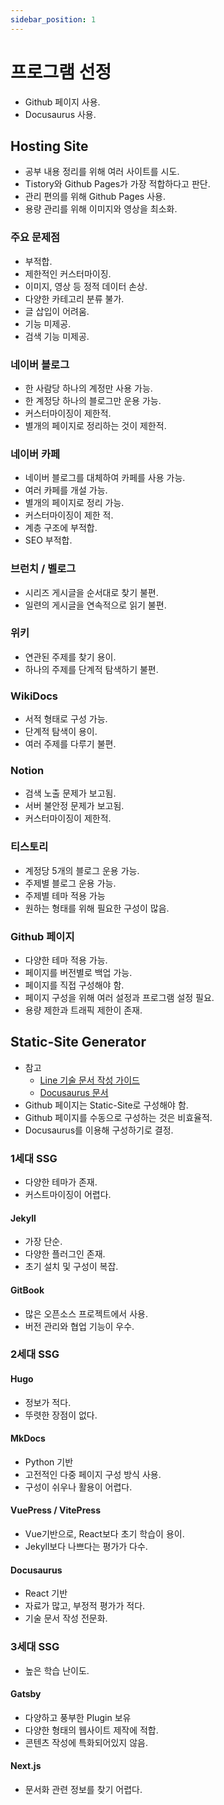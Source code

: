 ```yaml
---
sidebar_position: 1
---
```

# 프로그램 선정
* Github 페이지 사용.
* Docusaurus 사용.

## Hosting Site
* 공부 내용 정리를 위해 여러 사이트를 시도.
* Tistory와 Github Pages가 가장 적합하다고 판단.
* 관리 편의를 위해 Github Pages 사용.
* 용량 관리를 위해 이미지와 영상을 최소화.
### 주요 문제점
* <Glossary id="SEO"/> 부적합.
* 제한적인 커스터마이징.
* 이미지, 영상 등 정적 데이터 손상.
* 다양한 카테고리 분류 불가.
* 글 삽입이 어려움.
* <Glossary id="ToC"/> 기능 미제공.
* 검색 기능 미제공.
### 네이버 블로그
* 한 사람당 하나의 계정만 사용 가능.
* 한 계정당 하나의 블로그만 운용 가능.
* 커스터마이징이 제한적.
* 별개의 페이지로 정리하는 것이 제한적.
### 네이버 카페
* 네이버 블로그를 대체하여 카페를 사용 가능.
* 여러 카페를 개설 가능.
* 별개의 페이지로 정리 가능.
* 커스터마이징이 제한 적.
* 계층 구조에 부적합.
* SEO 부적합.
### 브런치 / 벨로그
* 시리즈 게시글을 순서대로 찾기 불편.
* 일련의 게시글을 연속적으로 읽기 불편.
### 위키
* 연관된 주제를 찾기 용이.
* 하나의 주제를 단계적 탐색하기 불편.
### WikiDocs
* 서적 형태로 구성 가능.
* 단계적 탐색이 용이.
* 여러 주제를 다루기 불편.
### Notion
* 검색 노출 문제가 보고됨.
* 서버 불안정 문제가 보고됨.
* 커스터마이징이 제한적.
### 티스토리
* 계정당 5개의 블로그 운용 가능.
* 주제별 블로그 운용 가능.
* 주제별 테마 적용 가능
* 원하는 형태를 위해 필요한 구성이 많음.
### Github 페이지
* 다양한 테마 적용 가능.
* 페이지를 버전별로 백업 가능.
* 페이지를 직접 구성해야 함.
* 페이지 구성을 위해 여러 설정과 프로그램 설정 필요.
* 용량 제한과 트래픽 제한이 존재.

## Static-Site Generator
* 참고
	* [Line 기술 문서 작성 가이드](https://techblog.lycorp.co.jp/ko/docusaurus-as-a-technical-document-website)
	* [Docusaurus 문서](https://docusaurus.io/ko/docs#comparison-with-other-tools)
* Github 페이지는 Static-Site로 구성해야 함.
* Github 페이지를 수동으로 구성하는 것은 비효율적.
* Docusaurus를 이용해 구성하기로 결정.
### 1세대 SSG
* 다양한 테마가 존재.
* 커스트마이징이 어렵다.
#### Jekyll
* 가장 단순.
* 다양한 플러그인 존재.
* 초기 설치 및 구성이 복잡.
#### GitBook
* 많은 오픈소스 프로젝트에서 사용.
* 버전 관리와 협업 기능이 우수.

### 2세대 SSG
#### Hugo
* 정보가 적다.
* 뚜렷한 장점이 없다.
#### MkDocs
* Python 기반
* 고전적인 다중 페이지 구성 방식 사용.
* 구성이 쉬우나 활용이 어렵다.
#### VuePress / VitePress
* Vue기반으로, React보다 초기 학습이 용이.
* Jekyll보다 나쁘다는 평가가 다수.
#### Docusaurus
* React 기반
* 자료가 많고, 부정적 평가가 적다.
* 기술 문서 작성 전문화.

### 3세대 SSG
* 높은 학습 난이도.
#### Gatsby
* 다양하고 풍부한 Plugin 보유
* 다양한 형태의 웹사이트 제작에 적합.
* 콘텐츠 작성에 특화되어있지 않음.
#### Next.js
* 문서화 관련 정보를 찾기 어렵다.
